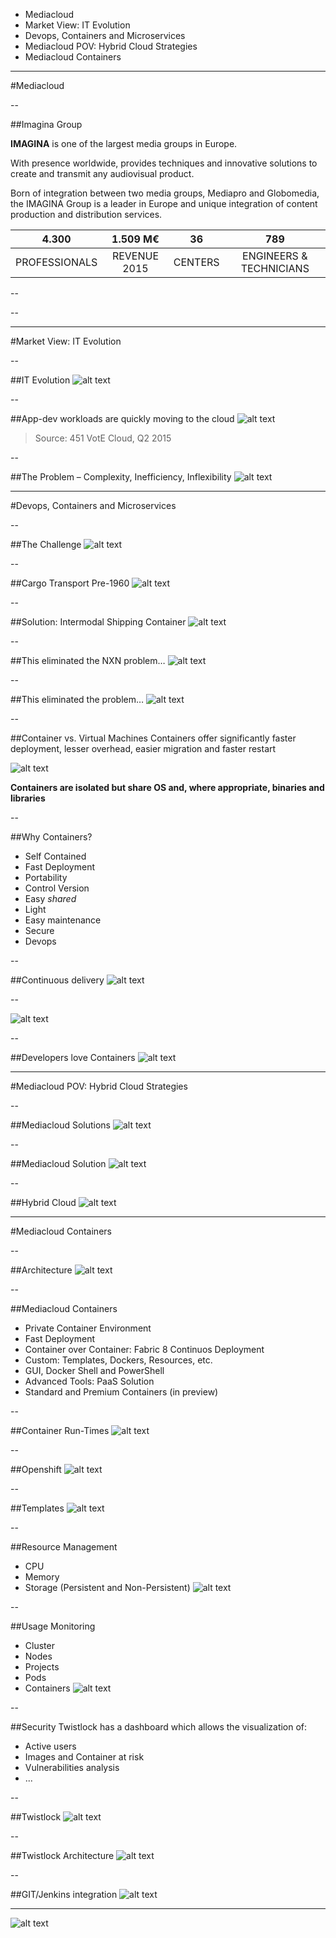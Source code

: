* Mediacloud
* Market View: IT Evolution
* Devops, Containers and Microservices
* Mediacloud POV: Hybrid Cloud Strategies
* Mediacloud Containers

---

<!-- .slide: data-background="#8dc63f" -->
#Mediacloud

--

##Imagina Group
<!-- .slide: data-background-image="images/IMG_17982.jpg" data-background-size="cover" -->
**IMAGINA** is one of the largest media groups in Europe.

With presence worldwide, provides techniques and innovative solutions to create and transmit any audiovisual product.

Born of integration between two media groups, Mediapro and Globomedia, the IMAGINA Group is a leader in Europe and unique integration of content production and distribution services.

**4.300** | **1.509 M€** | **36** | **789**
:---: | :---: | :---: | :---:
PROFESSIONALS | REVENUE 2015 | CENTERS | ENGINEERS & TECHNICIANS

--

<!-- .slide: data-background-image="images/whatwedo.png" data-background-size="contain" -->

--

<!-- .slide: data-background-image="images/ourorigins.png" data-background-size="contain" -->

---

<!-- .slide: data-background="#8dc63f" -->
#Market View: IT Evolution

--

##IT Evolution
![alt text](images/thechallenge.png "The Challenge")

--

##App-dev workloads are quickly moving to the cloud
![alt text](images/current-future.png "Current Future")

> Source: 451 VotE Cloud, Q2 2015

--

##The Problem – Complexity, Inefficiency, Inflexibility
![alt text](images/theproblem.png "The Problem")

---

<!-- .slide: data-background="#8dc63f" -->
#Devops, Containers and Microservices

--

##The Challenge
![alt text](images/thechallenge2.png "The Challenge")

--

##Cargo Transport Pre-1960
![alt text](images/cargo.png "Cargo")

--

##Solution: Intermodal Shipping Container
![alt text](images/shipping.png "Shipping")

--

##This eliminated the NXN problem…
![alt text](images/tabla.png "Tabla")

--

##This eliminated the problem…
![alt text](images/containerflechas.png "Container")

--

##Container vs. Virtual Machines
Containers offer significantly faster deployment, lesser overhead, easier migration and faster restart 

![alt text](images/vmcontainer.png "Container")

**Containers are isolated but share OS and, where appropriate, binaries and libraries**

--

##Why Containers?
* Self Contained
* Fast Deployment
* Portability
* Control Version
* Easy *shared*
* Light
* Easy maintenance
* Secure
* Devops

--

##Continuous delivery
![alt text](images/continouousdelivery.png "Delivery")

--

![alt text](images/buildshiprun.png "Build Ship Run")

--

##Developers love Containers
![alt text](images/love.png "Developers love containers")

---

<!-- .slide: data-background="#8dc63f" -->
#Mediacloud POV: Hybrid Cloud Strategies

--


##Mediacloud Solutions
![alt text](images/mediacloudsolutions.png "MEDIACLOUD Solutions")

--

##Mediacloud Solution
![alt text](images/mediacloudsolution.png "Mediacloud Solution")

--

##Hybrid Cloud
![alt text](images/hybridcloud.png "hybridcloud")

---

<!-- .slide: data-background="#8dc63f" -->
#Mediacloud Containers

--

##Architecture
![alt text](images/architecture.png "Architecture")

--

##Mediacloud Containers
* Private Container Environment
* Fast Deployment
* Container over Container: Fabric 8 Continuos Deployment
* Custom: Templates, Dockers, Resources, etc.
* GUI, Docker Shell and PowerShell
* Advanced Tools: PaaS Solution
* Standard and Premium Containers (in preview)

--

##Container Run-Times
![alt text](images/containerruntimes.png "Container Run-Times")

--

##Openshift
![alt text](images/openshift.png "Openshift")

--

##Templates
![alt text](images/openshift2.png "Templates")

--

##Resource Management
* CPU
* Memory
* Storage (Persistent and Non-Persistent)
![alt text](images/resourcemanagement.png "Resource Management")

--

##Usage Monitoring
* Cluster
* Nodes
* Projects
* Pods
* Containers
![alt text](images/usagemonitoring.png "Usage Monitoring")

--

##Security
Twistlock has a dashboard which allows the visualization of:

* Active users
* Images and Container at risk
* Vulnerabilities analysis
* ...

--

##Twistlock
![alt text](images/twistlockdashboard.jpg "Twistlock")

--

##Twistlock Architecture
![alt text](images/twistlock.png "Twistlock")

--

##GIT/Jenkins integration
![alt text](images/gitintegration.png "GIT Integration")

---

<!-- .slide: data-background-image="images/mediacloudfondo.png" data-background-size="cover" -->
![alt text](images/qrcode.png "QRCODE")

